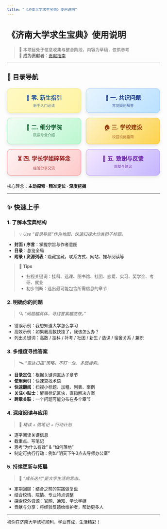```yaml
---
title: "《济南大学求生宝典》使用说明"
---
```


# 《济南大学求生宝典》使用说明

> 🚀 本项目处于信息收集与整合阶段，内容为草稿，仅供参考  
> 🙏 **成为贡献者**：[贡献指南](/CONTRIBUTING)  

---

## 📖 目录导航

<div style="display:flex; flex-wrap:wrap; justify-content:space-between; gap:16px; margin:24px 0;">
  <div style="flex:1; min-width:150px; background:linear-gradient(135deg, #fff9c4 0%, #fff3a0 100%); color:#2c5aa0; padding:16px; border-radius:12px; text-align:center; box-shadow:0 4px 12px rgba(0,0,0,0.1); border:1px solid #f0e68c; transition:all 0.3s ease;">
    <a href="/SurvivalManual/ujn/" style="text-decoration:none; color:inherit; display:block;">
      <div style="font-size:1.3em; font-weight:600; margin-bottom:4px;">📜 零. 新生指引</div>
      <div style="font-size:0.85em; opacity:0.8;">新手入门必读</div>
    </a>
  </div>
  <div style="flex:1; min-width:150px; background:linear-gradient(135deg, #e8f4fd 0%, #b8e0ff 100%); color:#1e3a8a; padding:16px; border-radius:12px; text-align:center; box-shadow:0 4px 12px rgba(0,0,0,0.1); border:1px solid #93c5fd; transition:all 0.3s ease;">
    <a href="/SurvivalManual/ujn/First/" style="text-decoration:none; color:inherit; display:block;">
      <div style="font-size:1.3em; font-weight:600; margin-bottom:4px;">💬 一. 共识问题</div>
      <div style="font-size:0.85em; opacity:0.8;">常见疑问解答</div>
    </a>
  </div>
  <div style="flex:1; min-width:150px; background:linear-gradient(135deg, #f0fdf4 0%, #bbf7d0 100%); color:#166534; padding:16px; border-radius:12px; text-align:center; box-shadow:0 4px 12px rgba(0,0,0,0.1); border:1px solid #86efac; transition:all 0.3s ease;">
    <a href="/SurvivalManual/ujn/Second/" style="text-decoration:none; color:inherit; display:block;">
      <div style="font-size:1.3em; font-weight:600; margin-bottom:4px;">🏫 二. 细分学院</div>
      <div style="font-size:0.85em; opacity:0.8;">院系专业介绍</div>
    </a>
  </div>
  <div style="flex:1; min-width:150px; background:linear-gradient(135deg, #fef3c7 0%, #fcd34d 100%); color:#92400e; padding:16px; border-radius:12px; text-align:center; box-shadow:0 4px 12px rgba(0,0,0,0.1); border:1px solid #fbbf24; transition:all 0.3s ease;">
    <a href="/SurvivalManual/ujn/Third/" style="text-decoration:none; color:inherit; display:block;">
      <div style="font-size:1.3em; font-weight:600; margin-bottom:4px;">🏠 三. 学校建设</div>
      <div style="font-size:0.85em; opacity:0.8;">校园设施指南</div>
    </a>
  </div>
  <div style="flex:1; min-width:150px; background:linear-gradient(135deg, #fef2f2 0%, #fecaca 100%); color:#991b1b; padding:16px; border-radius:12px; text-align:center; box-shadow:0 4px 12px rgba(0,0,0,0.1); border:1px solid #f87171; transition:all 0.3s ease;">
    <a href="/SurvivalManual/ujn/Fourth/" style="text-decoration:none; color:inherit; display:block;">
      <div style="font-size:1.3em; font-weight:600; margin-bottom:4px;">⏳ 四. 学长学姐碎碎念</div>
      <div style="font-size:0.85em; opacity:0.8;">经验分享交流</div>
    </a>
  </div>
  <div style="flex:1; min-width:150px; background:linear-gradient(135deg, #f3e8ff 0%, #c4b5fd 100%); color:#6b21a8; padding:16px; border-radius:12px; text-align:center; box-shadow:0 4px 12px rgba(0,0,0,0.1); border:1px solid #a78bfa; transition:all 0.3s ease;">
    <a href="/SurvivalManual/ujn/Thanks" style="text-decoration:none; color:inherit; display:block;">
      <div style="font-size:1.3em; font-weight:600; margin-bottom:4px;">🙇‍ 五. 致谢与反馈</div>
      <div style="font-size:0.85em; opacity:0.8;">贡献与建议</div>
    </a>
  </div>
</div>

<style>
  div[style*="linear-gradient"]:hover {
    transform: translateY(-2px);
    box-shadow: 0 6px 20px rgba(0,0,0,0.15) !important;
  }
</style>

核心理念：**主动探索 · 精准定位 · 深度挖掘**

---

## ✨ 快速上手

### 1. 了解本宝典结构

> 💡 *Use “目录导航”作为地图，快速扫视大分类和子标题。*

- **封面 / 序言**：掌握宗旨与作者意图  
- **目录**：总览全局  
- **附录 / 资源列表**：隐藏宝藏，联系方式、网站、推荐阅读等

> 📝 **Tips**
>
> - 扫视关键词：挂科、选课、图书馆、社团、恋爱、实习、奖学金、考研、就业  
> - 初步判断：选出最可能包含所需信息的章节

### 2. 明确你的问题

> 🔍 *“问题越具体，寻找答案越高效。”*

- 错误示例：我想知道大学怎么学习  
- 高效示例：如果我高数快挂了，我该怎么办？  
- 列出关键词：高数 / 挂科 / 补考 / 社团 / 新生 / 选课 / 宿舍关系 / 兼职

### 3. 多维度寻找答案

> 🛰️ *“雷达扫描”策略，不盯一处，多面搜索。*

- **目录定位**：根据关键词直达子章节  
- **使用索引**：快速查找术语  
- **快速翻阅**：扫视小标题、加粗、列表、案例  
- **关注小贴士**：醒目标记区块，直指解决方案  
- **跨章关联**：一个问题可能分布在多个章节

### 4. 深度阅读与应用

> 🧐 *精读 + 做笔记 + 行动计划*

- 逐字阅读关键信息  
- 截重点、写笔记  
- 思考“为什么有效” & “如何落地”  
- 制定可执行行动：例如“明天下午3点去导师办公室”

### 5. 持续更新与拓展

> 🌱 *“成长迭代”是大学生活的常态。*

- 定期回顾：结合之前的实践做复盘
- 结合校情、院情、专业特点调整  
- 探索校外资源：官网、通知、学长学姐  
- 贡献与分享：将经验反馈给维护者，帮助更多人

---

祝你在济南大学旅程顺利，学业有成，生活精彩！
